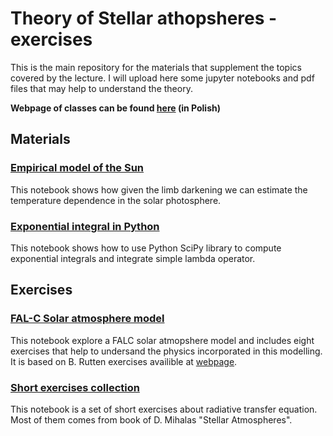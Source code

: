 # Theory of Stellar athopsheres - exercises

This is the main repository for the materials that supplement the topics covered by the lecture. 
I will upload here some jupyter notebooks and pdf files that may help to understand the theory.

**Webpage of classes can be found [here](https://www.rozanskit.com/teaching/tag1920/) (in Polish)**

## Materials

### [Empirical model of the Sun](Empirical%20model%20of%20the%20Sun.ipynb)

This notebook shows how given the limb darkening we can estimate the temperature dependence in the solar photosphere.

### [Exponential integral in Python](Exponential%20integral%20in%20Python.ipynb)

This notebook shows how to use Python SciPy library to compute exponential integrals and integrate simple lambda operator.

## Exercises

### [FAL-C Solar atmosphere model](FAL-C%20Solar%20atmosphere%20model.ipynb)

This notebook explore a FALC solar atmopshere model and includes eight exercises that help to undersand the physics incorporated in this modelling. It is based on B. Rutten exercises availible at [webpage](https://www.staff.science.uu.nl/~rutte101/).

### [Short exercises collection](Short%20exercises%20collection.ipynb)

This notebook is a set of short exercises about radiative transfer equation. Most of them comes from book of D. Mihalas "Stellar Atmospheres".
